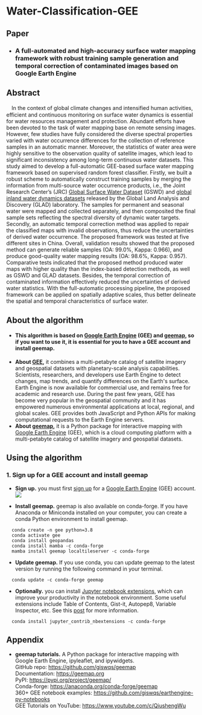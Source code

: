 # Water-Classification-GEE
## Paper
* ### A full-automated and high-accuracy surface water mapping framework with robust training sample generation and temporal correction of contaminated images based on Google Earth Engine

## Abstract
　In the context of global climate changes and intensified human activities, efficient and continuous monitoring on surface water dynamics is essential for water resources management and protection. Abundant efforts have been devoted to the task of water mapping base on remote sensing images. However, few studies have fully considered the diverse spectral properties varied with water occurrence differences for the collection of reference samples in an automatic manner. Moreover, the statistics of water area were highly sensitive to the observation quality of satellite images, which lead to significant inconsistency among long-term continuous water datasets. This study aimed to develop a full-automatic GEE-based surface water mapping framework based on supervised random forest classifier. Firstly, we built a robust scheme to automatically construct training samples by merging the information from multi-source water occurrence products, i.e., the Joint Research Center’s (JRC) [Global Surface Water Dataset](https://global-surface-water.appspot.com/) (GSWD) and [global inland water dynamics datasets](https://www.glad.umd.edu/dataset/global-surface-water-dynamics) released by the Global Land Analysis and Discovery (GLAD) laboratory. The samples for permanent and seasonal water were mapped and collected separately, and then composited the final sample sets reflecting the spectral diversity of dynamic water targets. Secondly, an automatic temporal correction method was applied to repair the classified maps with invalid observations, thus reduce the uncertainties of derived water occurrence. The proposed framework was tested at five different sites in China. Overall, validation results showed that the proposed method can generate reliable samples (OA: 99.0%, Kappa: 0.966), and produce good-quality water mapping results (OA: 98.6%, Kappa: 0.957). Comparative tests indicated that the proposed method produced water maps with higher quality than the index-based detection methods, as well as GSWD and GLAD datasets. Besides, the temporal correction of contaminated information effectively reduced the uncertainties of derived water statistics. With the full-automatic processing pipeline, the proposed framework can be applied on spatially adaptive scales, thus better delineate the spatial and temporal characteristics of surface water. 

## About the algorithm
* #### This algorithm is based on [Google Earth Engine](https://earthengine.google.com/) (GEE) and [geemap](https://geemap.org/), so if you want to use it, it is essential for you to have a GEE account and install geemap.
* **About [GEE](https://earthengine.google.com/),** it combines a multi-petabyte catalog of satellite imagery and geospatial datasets with planetary-scale analysis capabilities. Scientists, researchers, and developers use Earth Engine to detect changes, map trends, and quantify differences on the Earth's surface. Earth Engine is now available for commercial use, and remains free for academic and research use. During the past few years, GEE has become very popular in the geospatial community and it has empowered numerous environmental applications at local, regional, and global scales. GEE provides both JavaScript and Python APIs for making computational requests to the Earth Engine servers.
* **About [geemap](https://geemap.org/),** it is a Python package for interactive mapping with [Google Earth Engine](https://earthengine.google.com/) (GEE), which is a cloud computing platform with a multi-petabyte catalog of satellite imagery and geospatial datasets.


## Using the algorithm

### 1. Sign up for a GEE account and install geemap

* **Sign up.** you must first [sign up](https://earthengine.google.com/signup/) for a [Google Earth Engine](https://earthengine.google.com/) (GEE) account.
[![](https://i.imgur.com/ng0FzUT.png)](https://earthengine.google.com)

* **Install geemap.** geemap is also available on conda-forge. If you have Anaconda or Miniconda installed on your computer, you can create a conda Python environment to install geemap.
```
  conda create -n gee python=3.8
  conda activate gee
  conda install geopandas
  conda install mamba -c conda-forge
  mamba install geemap localtileserver -c conda-forge
```

* **Update geemap.** If you use conda, you can update geemap to the latest version by running the following command in your terminal.
```
  conda update -c conda-forge geemap
```

* **Optionally.** you can install [Jupyter notebook extensions](https://github.com/ipython-contrib/jupyter_contrib_nbextensions), which can improve your productivity in the notebook environment. Some useful extensions include Table of Contents, Gist-it, Autopep8, Variable Inspector, etc. See this [post](https://towardsdatascience.com/jupyter-notebook-extensions-517fa69d2231) for more information.       
```
  conda install jupyter_contrib_nbextensions -c conda-forge
 ```
## Appendix
* **geemap tutorials.** A Python package for interactive mapping with Google Earth Engine, ipyleaflet, and ipywidgets.  
  GitHub repo: https://github.com/giswqs/geemap  
  Documentation: https://geemap.org  
  PyPI: https://pypi.org/project/geemap/  
  Conda-forge: https://anaconda.org/conda-forge/geemap  
  360+ GEE notebook examples: https://github.com/giswqs/earthengine-py-notebooks  
  GEE Tutorials on YouTube: https://www.youtube.com/c/QiushengWu  

 
